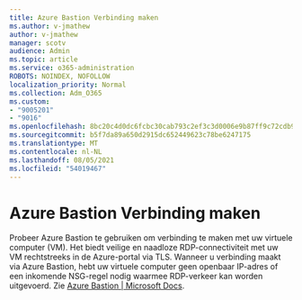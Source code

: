 ```yaml
---
title: Azure Bastion Verbinding maken
ms.author: v-jmathew
author: v-jmathew
manager: scotv
audience: Admin
ms.topic: article
ms.service: o365-administration
ROBOTS: NOINDEX, NOFOLLOW
localization_priority: Normal
ms.collection: Adm_O365
ms.custom:
- "9005201"
- "9016"
ms.openlocfilehash: 8bc20c4d0dc6fcbc30cab793c2ef3c3d0006e9b87ff9c72cdb9ad27a5f2080ef
ms.sourcegitcommit: b5f7da89a650d2915dc652449623c78be6247175
ms.translationtype: MT
ms.contentlocale: nl-NL
ms.lasthandoff: 08/05/2021
ms.locfileid: "54019467"
---
```

# <a name="azure-bastion-connect"></a>Azure Bastion Verbinding maken

Probeer Azure Bastion te gebruiken om verbinding te maken met uw virtuele computer (VM). Het biedt veilige en naadloze RDP-connectiviteit met uw VM rechtstreeks in de Azure-portal via TLS. Wanneer u verbinding maakt via Azure Bastion, hebt uw virtuele computer geen openbaar IP-adres of een inkomende NSG-regel nodig waarmee RDP-verkeer kan worden uitgevoerd. Zie [Azure Bastion | Microsoft Docs](https://docs.microsoft.com/azure/bastion/bastion-overview).
